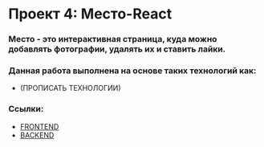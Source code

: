 # Проект 4: Место-React
### Место - это интерактивная страница, куда можно добавлять фотографии, удалять их и ставить лайки. 
### Данная работа выполнена на основе таких технологий как:
* (ПРОПИСАТЬ ТЕХНОЛОГИИ)

### Ссылки:
* [FRONTEND](https://mesto.boev.nomoredomains.club)
* [BACKEND](https://api.mesto.boev.nomoredomains.club)

